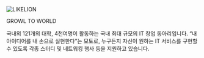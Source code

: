 
![LIKELION](https://github.com/user-attachments/assets/7d3483da-2a33-4fe0-8f87-d36bb911bb4b)

GROWL TO WORLD


국내외 121개의 대학, 4천여명이 활동하는 국내 최대 규모의 IT 창업 동아리입니다.
“내 아이디어를 내 손으로 실현한다”는 모토로, 누구든지 자신이 원하는 IT 서비스를 구현할 수 있도록 각종 스터디 및 네트워킹 행사 등을 지원하고 있습니다.
